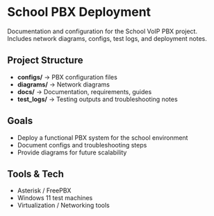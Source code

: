# School PBX Deployment

Documentation and configuration for the School VoIP PBX project.  
Includes network diagrams, configs, test logs, and deployment notes.

## Project Structure
- **configs/** → PBX configuration files  
- **diagrams/** → Network diagrams 
- **docs/** → Documentation, requirements, guides  
- **test_logs/** → Testing outputs and troubleshooting notes  

## Goals
- Deploy a functional PBX system for the school environment  
- Document configs and troubleshooting steps  
- Provide diagrams for future scalability  

## Tools & Tech
- Asterisk / FreePBX  
- Windows 11 test machines  
- Virtualization / Networking tools





